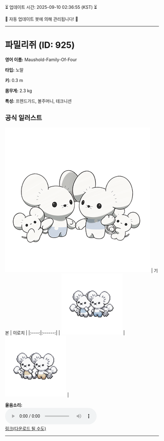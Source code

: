 
⏳ 업데이트 시간: 2025-09-10 02:36:55 (KST) ⏳

🤖 자동 업데이트 봇에 의해 관리됩니다! 🤖

---

# 파밀리쥐 (ID: 925)
**영어 이름:** Maushold-Family-Of-Four

**타입:** 노말

**키:** 0.3 m

**몸무게:** 2.3 kg

**특성:** 프렌드가드, 볼주머니, 테크니션

## 공식 일러스트
![](https://raw.githubusercontent.com/PokeAPI/sprites/master/sprites/pokemon/other/official-artwork/925.png)
| 기본 | 이로치 |
|:----:|:------:|
| <img src="https://raw.githubusercontent.com/PokeAPI/sprites/master/sprites/pokemon/925.png" width="200"> | <img src="https://raw.githubusercontent.com/PokeAPI/sprites/master/sprites/pokemon/shiny/925.png" width="200"> |

**울음소리:**<br><audio controls src="https://raw.githubusercontent.com/PokeAPI/cries/main/cries/pokemon/latest/925.ogg"></audio><br> [링크(다운로드 될 수도)](https://raw.githubusercontent.com/PokeAPI/cries/main/cries/pokemon/latest/925.ogg)


---
